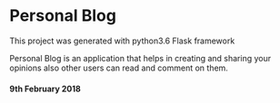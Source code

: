 # Personal Blog

This project was generated with python3.6 Flask framework

Personal Blog is an application that helps in creating and sharing your opinions also other users can read and comment on them.

#### 9th February 2018
